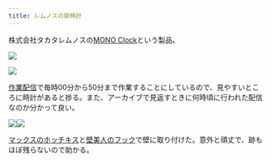 ```yaml
---
title: レムノスの掛時計
---
```

株式会社タカタレムノスの[MONO Clock](https://www.amazon.co.jp/dp/B004UIT8BK)という製品。

![](https://lh6.googleusercontent.com/QE2dxqirdddmMvDzfNB8TBBmfDdMkcWWxy2pOkUUGnPejfUlGBbnJDJq-ZkQOwPimnpDEwPZSSWuEXV84Jj122Hps3LYeY6bsn9IyCOC3TsxGsyOczfHFHKnuhuj5i_acOgx9mvcAcwgTdYWGXn28w)

![](https://lh4.googleusercontent.com/oynnGKqSOwSvAXxYsCsxWLlJsGXnOsVp3sMfzMIFJAKWzyZZgnP3LnWMFFKyOsdSs0KMpMCihzIz3Wuw_-gZVlWTH7NgUfNG7bHmxYnX6-VXDiqrwrEqi_orQZa7v_xZHzsQ887FzJa6XBHaDq8fQg)

[作業配信](https://www.youtube.com/channel/UC5s-KpSDGzxWPWNv94PnJHw)で毎時00分から50分まで作業することにしているので、見やすいところに時計があると捗る。また、アーカイブで見返すときに何時頃に行われた配信なのか分かって良い。

![](https://lh4.googleusercontent.com/xUUZVWG9rrzXcQzHZxITwLxSAOg1hwjaoO8x3Kzado6Rf5sI1l6sNhN62yfuC4UFGLBwAohEl9i0NxRIGGuvBIfdo1qxLtMdCn5ZeB1xUbwAQXGPWRC28C_4sKKNZk2PHGpKCXXwnRMzrisEHWjhCw)![](https://lh4.googleusercontent.com/0_BMUwtyV1y1f8PJIp4mxjpiZrmPeFA92e9W7Nfle7i7uWGci8puOraVvJWf21V7niaPBGfxCiMJgJTDLIDnB1H-pdkDya9Q2n_db7r93gkLZA4-sRs-u_dS53srzviSnqouTyErRtZNPeeva9xBiA)

[マックスのホッチキス](https://www.amazon.co.jp/dp/B000O9WRWG)と[壁美人のフック](https://www.amazon.co.jp/dp/B00CU78TDG)で壁に取り付けた。意外と頑丈で、跡もほぼ残らないので助かる。
